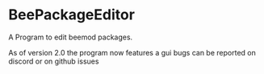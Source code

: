 # BeePackageEditor
A Program to edit beemod packages.

As of version 2.0 the program now features a gui
bugs can be reported on discord or on github issues
